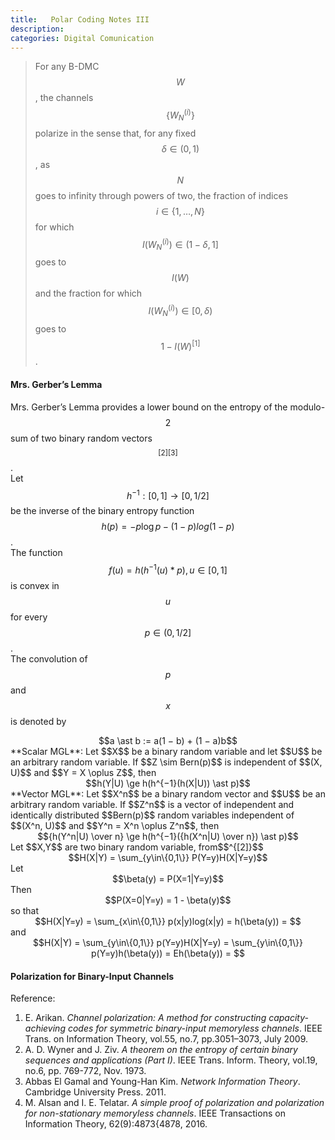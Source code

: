 ```yaml
---
title:   Polar Coding Notes III
description: 
categories: Digital Comunication
---
```


>  For any B-DMC $$W$$, the channels $$\{W_N^{(i)}\}$$ polarize in the sense that, for any fixed $$\delta \in (0, 1)$$, as $$N$$ goes to infinity through powers of two, the fraction of indices $$i \in \{1, \dots, N\}$$ for which $$I(W_N^{(i)}) \in (1 − \delta, 1]$$ goes to $$I(W)$$ and the fraction for which $$I(W_N^{(i)}) \in [0, \delta)$$ goes to $$1−I(W)^{[1]}$$.
  
#### **Mrs. Gerber’s Lemma**  
Mrs. Gerber’s Lemma provides a lower bound on the entropy of the modulo-$$2$$ sum of two binary random vectors$$^{[2][3]}$$.  
Let $$h^{-1} : [0, 1] \to [0, 1/2]$$ be the inverse of the binary entropy function $$h(p) = -p\log p - (1-p)log(1-p)$$.  
The function $$f(u) = h(h^{-1}(u)\ast p), u \in [0,1]$$ is convex in $$u$$ for every $$p \in (0,1/2]$$.  
The convolution of $$p$$ and $$x$$ is denoted by  
<center>$$a \ast b := a(1 − b) + (1 − a)b$$</center>  
**Scalar MGL**: Let $$X$$ be a binary random variable and let $$U$$ be an arbitrary random variable. If $$Z \sim Bern(p)$$ is independent of $$(X, U)$$ and $$Y = X \oplus Z$$, then
<center>$$h(Y|U) \ge h(h^{−1}(h(X|U)) \ast p)$$</center> 
**Vector MGL**: Let $$X^n$$ be a binary random vector and $$U$$ be an arbitrary random variable. If $$Z^n$$ is a vector of independent and identically distributed $$Bern(p)$$ random variables independent of $$(X^n, U)$$ and $$Y^n = X^n \oplus Z^n$$, then  
<center>$${h(Y^n|U) \over n} \ge h(h^{−1}({h(X^n|U) \over n}) \ast p)$$</center>  
Let $$X,Y$$ are two binary random variable, from$$^{[2]}$$  
<center>$$H(X|Y) = \sum_{y\in\{0,1\}} P(Y=y)H(X|Y=y)$$</center>  
Let  
<center>$$\beta(y) = P(X=1|Y=y)$$</center>  
Then  
<center>$$P(X=0|Y=y) = 1 - \beta(y)$$</center>  
so that  
<center>$$H(X|Y=y) = \sum_{x\in\{0,1\}} p(x|y)log(x|y) = h(\beta(y)) = $$</center>  
and  
<center>$$H(X|Y) = \sum_{y\in\{0,1\}} p(Y=y)H(X|Y=y) = \sum_{y\in\{0,1\}} p(Y=y)h(\beta(y)) = Eh(\beta(y)) = $$</center>  
 

#### **Polarization for Binary-Input Channels**  



Reference:  
1. E. Arikan. *Channel polarization: A method for constructing capacity-achieving codes for symmetric binary-input memoryless channels*. IEEE Trans. on Information Theory, vol.55, no.7, pp.3051–3073, July 2009.  
2. A. D. Wyner and J. Ziv. *A theorem on the entropy of certain binary sequences and applications (Part I)*. IEEE Trans. Inform. Theory, vol.19, no.6, pp. 769-772, Nov. 1973.  
3. Abbas El Gamal and Young-Han Kim. *Network Information Theory*. Cambridge University Press. 2011.  
4. M. Alsan and I. E. Telatar. *A simple proof of polarization and polarization for non-stationary memoryless channels*. IEEE Transactions on Information Theory, 62(9):4873{4878, 2016.


